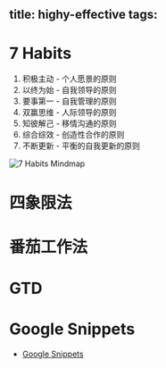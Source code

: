 title: highy-effective
tags:
---

# 7 Habits

1. 积极主动 - 个人愿景的原则
2. 以终为始 - 自我领导的原则
3. 要事第一 - 自我管理的原则
4. 双赢思维 - 人际领导的原则
5. 知彼解己 - 移情沟通的原则
6. 综合综效 - 创造性合作的原则
7. 不断更新 - 平衡的自我更新的原则

![7 Habits Mindmap](http://img539.ph.126.net/Dwm44tPKgmtkcOU7BTc_7Q==/2623346782944524989.jpg)

# 四象限法

# 番茄工作法

# GTD

# Google Snippets
- [Google Snippets](http://blog.idonethis.com/google-snippets-internal-tool/)
